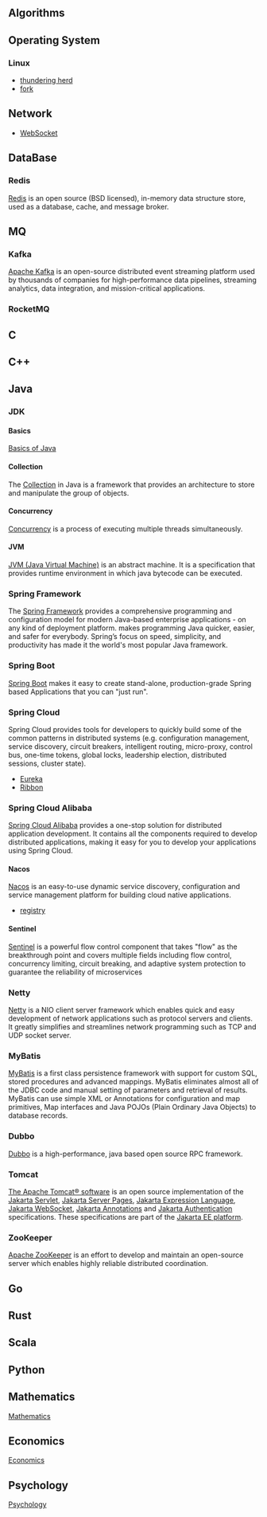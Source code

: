
## Algorithms

## Operating System

### Linux
- [thundering herd](/docs/CS/OS/Linux/thundering_herd.md)
- [fork](/docs/CS/OS/Linux/fork.md)

## Network

- [WebSocket](/docs/CS/CN/WebSocket.md)

## DataBase

### Redis
[Redis](/docs/CS/DB/Redis/Redis.md) is an open source (BSD licensed), in-memory data structure store, used as a database, cache, and message broker.


## MQ

### Kafka
[Apache Kafka](/docs/CS/MQ/Kafka/Kafka.md) is an open-source distributed event streaming platform used by thousands of companies for high-performance data pipelines, streaming analytics, data integration, and mission-critical applications.

### RocketMQ


## C

## C++

## Java
### JDK

#### Basics
[Basics of Java](/docs/CS/Java/JDK/Basic/Basic.md)
                

#### Collection
The [Collection](/docs/CS/Java/JDK/Collection/Collection.md) in Java is a framework that provides an architecture to store and manipulate the group of objects.

#### Concurrency
[Concurrency](/docs/CS/Java/JDK/Concurrency/Concurrency.md)  is a process of executing multiple threads simultaneously.


#### JVM
[JVM (Java Virtual Machine)](/docs/CS/Java/JDK/JVM/JVM.md) is an abstract machine. It is a specification that provides runtime environment in which java bytecode can be executed.


### Spring Framework
The [Spring Framework](/docs/CS/Java/Spring/Spring.md) provides a comprehensive programming and configuration model for modern Java-based enterprise applications - on any kind of deployment platform.
 makes programming Java quicker, easier, and safer for everybody. Spring’s focus on speed, simplicity, and productivity has made it the world's most popular Java framework.


### Spring Boot
[Spring Boot](/docs/CS/Java/Spring_Boot/Spring_Boot.md) makes it easy to create stand-alone, production-grade Spring based Applications that you can "just run".


### Spring Cloud
Spring Cloud provides tools for developers to quickly build some of the common patterns in distributed systems (e.g. configuration management, service discovery, circuit breakers, intelligent routing, micro-proxy, control bus, one-time tokens, global locks, leadership election, distributed sessions, cluster state).
- [Eureka](/docs/CS/Java/Spring_Cloud/Eureka.md)
- [Ribbon](/docs/CS/Java/Spring_Cloud/Ribbon.md)

### Spring Cloud Alibaba
[Spring Cloud Alibaba](/docs/CS/Java/Spring_Cloud_Alibaba/Spring_Cloud_Alibaba.md) provides a one-stop solution for distributed application development. It contains all the components required to develop distributed applications, making it easy for you to develop your applications using Spring Cloud.

#### Nacos
[Nacos](/docs/CS/Java/Spring_Cloud_Alibaba/nacos/Nacos.md) is an easy-to-use dynamic service discovery, configuration and service management platform for building cloud native applications.

- [registry](/docs/CS/Java/Spring_Cloud_Alibaba/nacos/registry.md)

#### Sentinel
[Sentinel](/docs/CS/Java/Spring_Cloud_Alibaba/Sentinel/Sentinel.md) is a powerful flow control component that takes "flow" as the breakthrough point and covers multiple fields including flow control, concurrency limiting, circuit breaking, and adaptive system protection to guarantee the reliability of microservices

### Netty
[Netty](/docs/CS/Java/Netty/Netty.md) is a NIO client server framework which enables quick and easy development of network applications such as protocol servers and clients. It greatly simplifies and streamlines network programming such as TCP and UDP socket server.


### MyBatis

[MyBatis](/docs/CS/Java/MyBatis/MyBatis.md) is a first class persistence framework with support for custom SQL, stored procedures and advanced mappings. MyBatis eliminates almost all of the JDBC code and manual setting of parameters and retrieval of results. MyBatis can use simple XML or Annotations for configuration and map primitives, Map interfaces and Java POJOs (Plain Ordinary Java Objects) to database records.



### Dubbo
[Dubbo](/docs/CS/Java/Dubbo/Dubbo.md) is a high-performance, java based open source RPC framework.


### Tomcat

[The Apache Tomcat® software](/docs/CS/Java/Tomcat/Tomcat.md) is an open source implementation of the [Jakarta Servlet](https://projects.eclipse.org/projects/ee4j.servlet), [Jakarta Server Pages](https://projects.eclipse.org/projects/ee4j.jsp), [Jakarta Expression Language](https://projects.eclipse.org/projects/ee4j.el), [Jakarta WebSocket](https://projects.eclipse.org/projects/ee4j.websocket), [Jakarta Annotations](https://projects.eclipse.org/projects/ee4j.ca) and [Jakarta Authentication](https://projects.eclipse.org/projects/ee4j.authentication) specifications. These specifications are part of the [Jakarta EE platform](https://projects.eclipse.org/projects/ee4j.jakartaee-platform).

### ZooKeeper
[Apache ZooKeeper](/docs/CS/Java/Zookeeper/Zookeeper.md) is an effort to develop and maintain an open-source server which enables highly reliable distributed coordination.

## Go

## Rust

## Scala

## Python




## Mathematics
[Mathematics](/docs/Mathematics/Mathematics.md)

## Economics
[Economics](/docs/Economics/经济学导论.md)

## Psychology
[Psychology](/docs/Psychology/Psychology.md)
